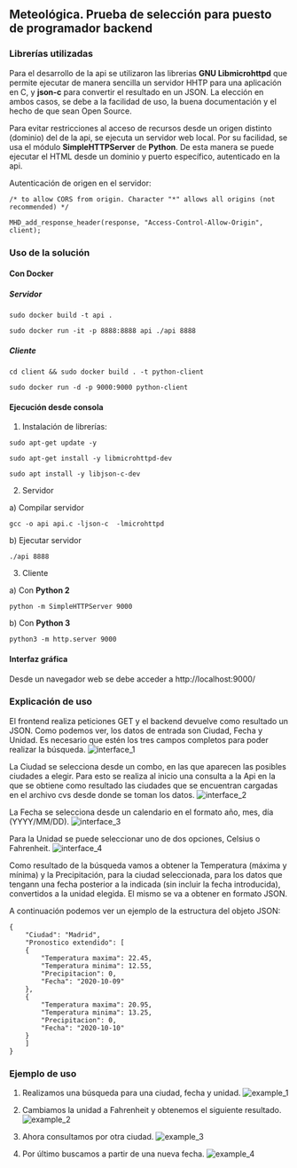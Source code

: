## Meteológica. Prueba de selección para puesto de programador backend

### Librerías utilizadas
Para el desarrollo de la api se utilizaron las librerias **GNU Libmicrohttpd** que permite ejecutar de manera sencilla un servidor HHTP para una aplicación en C, y **json-c** para convertir el resultado en un JSON.
La elección en ambos casos, se debe a la facilidad de uso, la buena documentación y el hecho de que sean Open Source.

Para evitar restricciones al acceso de recursos desde un origen distinto (dominio) del de la api, se ejecuta un servidor web local. Por su facilidad, se usa el módulo **SimpleHTTPServer** de **Python**. De esta manera se puede ejecutar el HTML desde un dominio y puerto específico, autenticado en la api.

Autenticación de origen en el servidor:

```
/* to allow CORS from origin. Character "*" allows all origins (not recommended) */
```

```
MHD_add_response_header(response, "Access-Control-Allow-Origin", client);
```

### Uso de la solución

#### Con Docker

##### Servidor
```
sudo docker build -t api .
```

```
sudo docker run -it -p 8888:8888 api ./api 8888
```

##### Cliente
```
cd client && sudo docker build . -t python-client
```

```
sudo docker run -d -p 9000:9000 python-client
```

#### Ejecución desde consola

1) Instalación de librerías:

```
sudo apt-get update -y
```

```
sudo apt-get install -y libmicrohttpd-dev
```

```
sudo apt install -y libjson-c-dev
```

2) Servidor

a) Compilar servidor

```
gcc -o api api.c -ljson-c  -lmicrohttpd
```

b) Ejecutar servidor

```
./api 8888
```

3) Cliente

a) Con **Python 2**
```
python -m SimpleHTTPServer 9000
```

b) Con **Python 3**
```
python3 -m http.server 9000
```

#### Interfaz gráfica

Desde un navegador web se debe acceder a http://localhost:9000/

### Explicación de uso

El frontend realiza peticiones GET y el backend devuelve como resultado un JSON.
Como podemos ver, los datos de entrada son Ciudad, Fecha y Unidad. Es necesario que estén los tres campos completos para poder realizar la búsqueda.
![interface_1](./resources/interface_1.png)

La Ciudad se selecciona desde un combo, en las que aparecen las posibles ciudades a elegir. Para esto se realiza al inicio una consulta a la Api en la que se obtiene como resultado las ciudades que se encuentran cargadas en el archivo cvs desde donde se toman los datos.
![interface_2](./resources/interface_2.png)

La Fecha se selecciona desde un calendario en el formato año, mes, día (YYYY/MM/DD).
![interface_3](./resources/interface_3.png)

Para la Unidad se puede seleccionar uno de dos opciones, Celsius o Fahrenheit.
![interface_4](./resources/interface_4.png)

Como resultado de la búsqueda vamos a obtener la Temperatura (máxima y mínima) y la Precipitación, para la ciudad seleccionada, para los datos que tengann una fecha posterior a la indicada (sin incluir la fecha introducida), convertidos a la unidad elegida. El mismo se va a obtener en formato JSON.

A continuación podemos ver un ejemplo de la estructura del objeto JSON:

	{
	    "Ciudad": "Madrid",
	    "Pronostico extendido": [
		{
		    "Temperatura maxima": 22.45,
		    "Temperatura minima": 12.55,
		    "Precipitacion": 0,
		    "Fecha": "2020-10-09"
		},
		{
		    "Temperatura maxima": 20.95,
		    "Temperatura minima": 13.25,
		    "Precipitacion": 0,
		    "Fecha": "2020-10-10"
		}
	    ]
	}

### Ejemplo de uso

1. Realizamos una búsqueda para una ciudad, fecha y unidad.
![example_1](./resources/example_1.png)

2. Cambiamos la unidad a Fahrenheit y obtenemos el siguiente resultado.
![example_2](./resources/example_2.png)

3. Ahora consultamos por otra ciudad.
![example_3](./resources/example_3.png)

4. Por último buscamos a partir de una nueva fecha.
![example_4](./resources/example_4.png)

